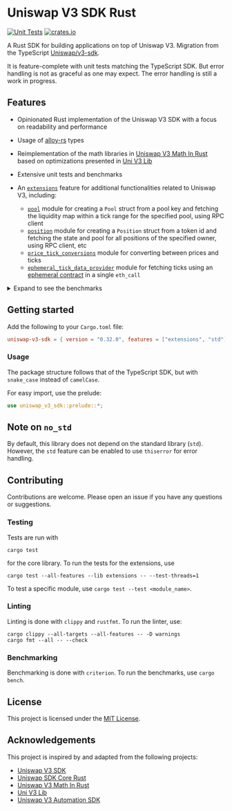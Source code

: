 # Uniswap V3 SDK Rust

[![Unit Tests](https://github.com/shuhuiluo/uniswap-v3-sdk-rs/actions/workflows/rust.yml/badge.svg)](https://github.com/shuhuiluo/uniswap-v3-sdk-rs/actions/workflows/rust.yml)
[![crates.io](https://img.shields.io/crates/v/uniswap-v3-sdk.svg)](https://crates.io/crates/uniswap-v3-sdk)

A Rust SDK for building applications on top of Uniswap V3. Migration from the
TypeScript [Uniswap/v3-sdk](https://github.com/Uniswap/v3-sdk).

It is feature-complete with unit tests matching the TypeScript SDK. But error handling is not as graceful as one may
expect. The error handling is still a work in progress.

## Features

- Opinionated Rust implementation of the Uniswap V3 SDK with a focus on readability and performance
- Usage of [alloy-rs](https://github.com/alloy-rs) types
- Reimplementation of the math libraries in [Uniswap V3 Math In Rust](https://github.com/0xKitsune/uniswap-v3-math)
  based on optimizations presented in [Uni V3 Lib](https://github.com/Aperture-Finance/uni-v3-lib)
- Extensive unit tests and benchmarks
- An [`extensions`](./src/extensions) feature for additional functionalities related to Uniswap V3, including:

    - [`pool`](./src/extensions/pool.rs) module for creating a `Pool` struct from a pool key and fetching the
      liquidity map within a tick range for the specified pool, using RPC client
    - [`position`](./src/extensions/position.rs) module for creating a `Position` struct from a token id and fetching
      the state and pool for all positions of the specified owner, using RPC client, etc
    - [`price_tick_conversions`](./src/extensions/price_tick_conversions.rs) module for converting between prices and
      ticks
    - [`ephemeral_tick_data_provider`](./src/extensions/ephemeral_tick_data_provider.rs) module for fetching ticks using
      an [ephemeral contract](https://github.com/Aperture-Finance/Aperture-Lens/blob/904101e4daed59e02fd4b758b98b0749e70b583b/contracts/EphemeralGetPopulatedTicksInRange.sol)
      in a single `eth_call`

<details>
  <summary>Expand to see the benchmarks</summary>

| Function               | Time      | Reference |
|------------------------|-----------|-----------|
| get_sqrt_ratio_at_tick | 4.0437 µs | 8.8094 µs |
| get_tick_at_sqrt_ratio | 21.232 µs | 31.547 µs |
| get_amount_0_delta     | 3.6099 µs | 4.4475 µs |
| get_amount_1_delta     | 2.5942 µs | 3.5725 µs |

</details>

## Getting started

Add the following to your `Cargo.toml` file:

```toml
uniswap-v3-sdk = { version = "0.32.0", features = ["extensions", "std"] }
```

### Usage

The package structure follows that of the TypeScript SDK, but with `snake_case` instead of `camelCase`.

For easy import, use the prelude:

```rust
use uniswap_v3_sdk::prelude::*;
```

## Note on `no_std`

By default, this library does not depend on the standard library (`std`). However, the `std` feature can be enabled to
use `thiserror` for error handling.

## Contributing

Contributions are welcome. Please open an issue if you have any questions or suggestions.

### Testing

Tests are run with

```shell
cargo test
```

for the core library. To run the tests for the extensions, use

```shell
cargo test --all-features --lib extensions -- --test-threads=1
```

To test a specific module, use `cargo test --test <module_name>`.

### Linting

Linting is done with `clippy` and `rustfmt`. To run the linter, use:

```shell
cargo clippy --all-targets --all-features -- -D warnings
cargo fmt --all -- --check
```

### Benchmarking

Benchmarking is done with `criterion`. To run the benchmarks, use `cargo bench`.

## License

This project is licensed under the [MIT License](LICENSE).

## Acknowledgements

This project is inspired by and adapted from the following projects:

- [Uniswap V3 SDK](https://github.com/Uniswap/v3-sdk)
- [Uniswap SDK Core Rust](https://github.com/malik672/uniswap-sdk-core-rust)
- [Uniswap V3 Math In Rust](https://github.com/0xKitsune/uniswap-v3-math)
- [Uni V3 Lib](https://github.com/Aperture-Finance/uni-v3-lib)
- [Uniswap V3 Automation SDK](https://github.com/Aperture-Finance/uniswap-v3-automation-sdk)

